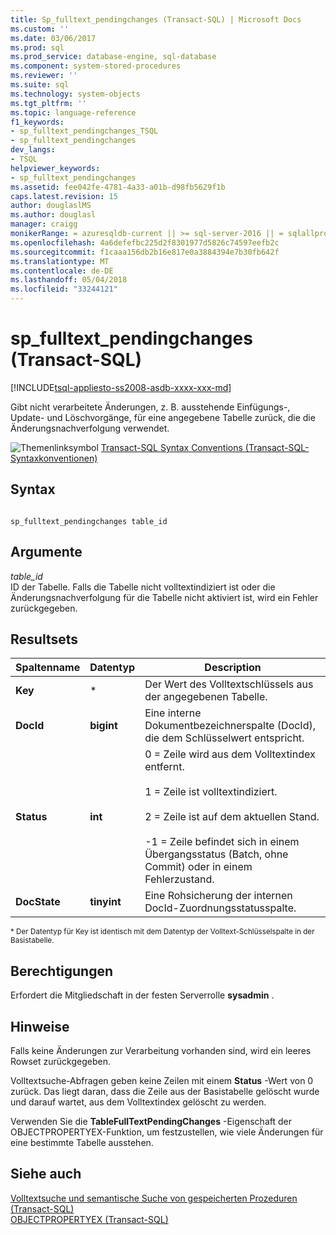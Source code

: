 ```yaml
---
title: Sp_fulltext_pendingchanges (Transact-SQL) | Microsoft Docs
ms.custom: ''
ms.date: 03/06/2017
ms.prod: sql
ms.prod_service: database-engine, sql-database
ms.component: system-stored-procedures
ms.reviewer: ''
ms.suite: sql
ms.technology: system-objects
ms.tgt_pltfrm: ''
ms.topic: language-reference
f1_keywords:
- sp_fulltext_pendingchanges_TSQL
- sp_fulltext_pendingchanges
dev_langs:
- TSQL
helpviewer_keywords:
- sp_fulltext_pendingchanges
ms.assetid: fee042fe-4781-4a33-a01b-d98fb5629f1b
caps.latest.revision: 15
author: douglaslMS
ms.author: douglasl
manager: craigg
monikerRange: = azuresqldb-current || >= sql-server-2016 || = sqlallproducts-allversions
ms.openlocfilehash: 4a6defefbc225d2f8301977d5826c74597eefb2c
ms.sourcegitcommit: f1caaa156db2b16e817e0a3884394e7b30fb642f
ms.translationtype: MT
ms.contentlocale: de-DE
ms.lasthandoff: 05/04/2018
ms.locfileid: "33244121"
---
```

# <a name="spfulltextpendingchanges-transact-sql"></a>sp_fulltext_pendingchanges (Transact-SQL)
[!INCLUDE[tsql-appliesto-ss2008-asdb-xxxx-xxx-md](../../includes/tsql-appliesto-ss2008-asdb-xxxx-xxx-md.md)]

  Gibt nicht verarbeitete Änderungen, z. B. ausstehende Einfügungs-, Update- und Löschvorgänge, für eine angegebene Tabelle zurück, die die Änderungsnachverfolgung verwendet.  
  
 ![Themenlinksymbol](../../database-engine/configure-windows/media/topic-link.gif "Topic link icon") [Transact-SQL Syntax Conventions (Transact-SQL-Syntaxkonventionen)](../../t-sql/language-elements/transact-sql-syntax-conventions-transact-sql.md)  
  
## <a name="syntax"></a>Syntax  
  
```  
  
sp_fulltext_pendingchanges table_id  
```  
  
## <a name="arguments"></a>Argumente  
 *table_id*  
 ID der Tabelle. Falls die Tabelle nicht volltextindiziert ist oder die Änderungsnachverfolgung für die Tabelle nicht aktiviert ist, wird ein Fehler zurückgegeben.  
  
## <a name="result-sets"></a>Resultsets  
  
|Spaltenname|Datentyp|Description|  
|-----------------|---------------|-----------------|  
|**Key**|*|Der Wert des Volltextschlüssels aus der angegebenen Tabelle.|  
|**DocId**|**bigint**|Eine interne Dokumentbezeichnerspalte (DocId), die dem Schlüsselwert entspricht.|  
|**Status**|**int**|0 = Zeile wird aus dem Volltextindex entfernt.<br /><br /> 1 = Zeile ist volltextindiziert.<br /><br /> 2 = Zeile ist auf dem aktuellen Stand.<br /><br /> -1 = Zeile befindet sich in einem Übergangsstatus (Batch, ohne Commit) oder in einem Fehlerzustand.|  
|**DocState**|**tinyint**|Eine Rohsicherung der internen DocId-Zuordnungsstatusspalte.|  
  
 <sup>* Der Datentyp für Key ist identisch mit dem Datentyp der Volltext-Schlüsselspalte in der Basistabelle.</sup>  
  
## <a name="permissions"></a>Berechtigungen  
 Erfordert die Mitgliedschaft in der festen Serverrolle **sysadmin** .  
  
## <a name="remarks"></a>Hinweise  
 Falls keine Änderungen zur Verarbeitung vorhanden sind, wird ein leeres Rowset zurückgegeben.  
  
 Volltextsuche-Abfragen geben keine Zeilen mit einem **Status** -Wert von 0 zurück. Das liegt daran, dass die Zeile aus der Basistabelle gelöscht wurde und darauf wartet, aus dem Volltextindex gelöscht zu werden.  
  
 Verwenden Sie die **TableFullTextPendingChanges** -Eigenschaft der OBJECTPROPERTYEX-Funktion, um festzustellen, wie viele Änderungen für eine bestimmte Tabelle ausstehen.  
  
## <a name="see-also"></a>Siehe auch  
 [Volltextsuche und semantische Suche von gespeicherten Prozeduren &#40;Transact-SQL&#41;](../../relational-databases/system-stored-procedures/full-text-search-and-semantic-search-stored-procedures-transact-sql.md)   
 [OBJECTPROPERTYEX &#40;Transact-SQL&#41;](../../t-sql/functions/objectpropertyex-transact-sql.md)  
  
  
